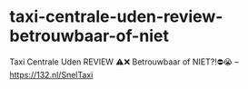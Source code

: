 # taxi-centrale-uden-review-betrouwbaar-of-niet
Taxi Centrale Uden REVIEW ⚠️❌ Betrouwbaar of NIET?!⛔️😭 – https://132.nl/SnelTaxi
